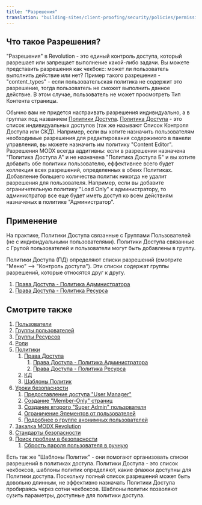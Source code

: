 ```yaml
---
title: "Разрешения"
translation: "building-sites/client-proofing/security/policies/permissions"
---
```


## Что такое Разрешения?

"Разрешения" в Revolution - это единый контроль доступа, который разрешает или запрещает выполнение какой-либо задачи. Вы можете представить разрешения как чекбокс: может ли пользователь выполнить действие или нет?
Пример такого разрешения - "content\_types" - если пользовательская политика не содержит это разрешение, тогда пользователь не сможет выполнить данное действие. В этом случае, пользователь не может просмотреть Тип Контента страницы.

Обычно вам не придется настраивать разрешения индивидуально, а в группах под названием [Политики Доступа](building-sites/client-proofing/security/policies "Политика"). [Политика Доступа](building-sites/client-proofing/security/policies "Политика") - это список индивидуальных доступов (так же называют Список Контроля Доступа или СКД). Например, если вы хотите назначить пользователям необходимые разрешения для редактирования содержимого в панели управления, вы можете назначить им политику "Content Editor".
Разрешения MODX всегда аддитивны: если в разрешении назначена "Политика Доступа А" и не назначена "Политика Доступа Б" и вы хотите добавить обе политики пользователю, еффективнее всего будет коллекция всех разрешений, определенных в обеих Политиках. Добавление большего количества политик никогда не удалит разрешения для пользователя. Например, если вы добавите ограничетельную политику "Load Only" к администратору, то администратор все еще будет иметь доступ ко всем действиям назначеных в политике "Администратор".

## Применение

На практике, Политики Доступа связанные с Группами Пользователей (не с индивидуальными пользователями). Политики Доступа связанные с Групой пользователей и пользователи могут быть добавлены в группу.

Политики Доступа (ПД) определяют списки разрешений (смотрите "Меню" --> "Контроль доступа"). Эти списки содержат группы разрешений, которые относятся друг к другу.

1. [Права Доступа - Политика Администратора](building-sites/client-proofing/security/policies/permissions/administrator-policy)
2. [Права Доступа - Политика Ресурса](building-sites/client-proofing/security/policies/permissions/resource-policy)

## Смотрите также

1. [Пользователи](building-sites/client-proofing/security/users)
2. [Группы пользователей](building-sites/client-proofing/security/user-groups)
3. [Группы Ресурсов](building-sites/client-proofing/security/resource-groups)
4. [Роли](building-sites/client-proofing/security/roles)
5. [Политики](building-sites/client-proofing/security/policies)
    1. [Права Доступа](building-sites/client-proofing/security/policies/permissions)
        1. [Права Доступа - Политика Администратора](building-sites/client-proofing/security/policies/permissions/administrator-policy)
        2. [Права Доступа - Политика Ресурса](building-sites/client-proofing/security/policies/permissions/resource-policy)
    2. [КД](building-sites/client-proofing/security/policies/acls)
    3. [Шаблоны Политик](building-sites/client-proofing/security/policies/policytemplates)
6. [Уроки безопасности](building-sites/client-proofing/security/security-tutorials)
    1. [Предоставление доступа "User Manager"](building-sites/client-proofing/security/security-tutorials/giving-a-user-manager-access)
    2. [Создание "Member-Only" страниц](building-sites/client-proofing/security/security-tutorials/making-member-only-pages)
    3. [Создание второго "Super Admin" пользователя](building-sites/client-proofing/security/security-tutorials/creating-a-second-super-admin-user)
    4. [Ограничение Элементов от пользователей](building-sites/client-proofing/security/security-tutorials/restricting-an-element-from-users)
    5. [Подробнее о группе анонимных пользователей](building-sites/client-proofing/security/security-tutorials/more-on-the-anonymous-user-group)
7. [Закалка MODX Revolution](getting-started/maintenance/securing-modx)
8. [Стандарты безопасности](administering-your-site/security/security-standards)
9. [Поиск проблем в безопасности](building-sites/client-proofing/security/troubleshooting-security)
    1. [Сбрость пароля пользователя в ручную](building-sites/client-proofing/security/troubleshooting-security/resetting-a-user-password-manually)

Есть так же "Шаблоны Политик" - они помогают организовать списки разрешений в политиках доступа. Политики Доступа - это список чекбоксов, шаблоны политик определяют, какие флажки доступны для Политики доступа. Поскольку полный список разрешений может быть довольно длинным, не эффективно назначать Политики Доступа пробираясь через сотни чекбоксов. Шаблоны политик позволяют сузить параметры, доступные для политики доступа.

